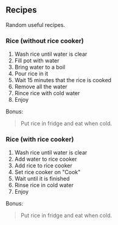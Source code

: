 ## Recipes

Random useful recipes.

### Rice (without rice cooker)

 1. Wash rice until water is clear
 2. Fill pot with water
 3. Bring water to a boil
 4. Pour rice in it
 5. Wait 15 minutes that the rice is cooked
 6. Remove all the water
 7. Rince rice with cold water
 8. Enjoy

Bonus:

> Put rice in fridge and eat when cold.

### Rice (with rice cooker)

 1. Wash rice until water is clear
 2. Add water to rice cooker
 3. Add rice to rice cooker
 4. Set rice cooker on "Cook"
 5. Wait until it is finished
 6. Rinse rice in cold water
 7. Enjoy

Bonus:

> Put rice in fridge and eat when cold.
